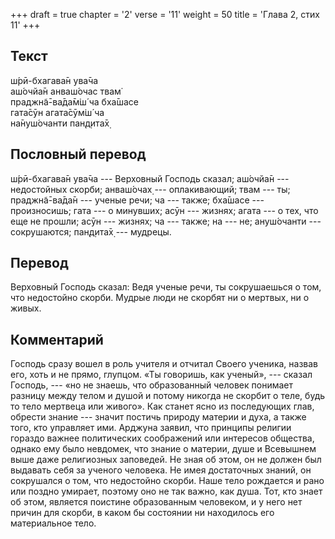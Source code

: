 +++
draft = true
chapter = '2'
verse = '11'
weight = 50
title = 'Глава 2, стих 11'
+++
## Текст

ш́рӣ-бхагава̄н ува̄ча  
аш́очйа̄н анваш́очас твам̇  
праджн̃а̄-ва̄да̄м̇ш́ ча бха̄шасе  
гата̄сӯн агата̄сӯм̇ш́ ча  
на̄нуш́очанти пан̣д̣ита̄х̣

## Пословный перевод

ш́рӣ-бхагава̄н ува̄ча --- Верховный Господь сказал; аш́очйа̄н --- недостойных
скорби; анваш́очах̣ --- оплакивающий; твам --- ты; праджн̃а̄-ва̄да̄н ---
ученые речи; ча --- также; бха̄шасе --- произносишь; гата --- о минувших;
асӯн --- жизнях; агата --- о тех, что еще не прошли; асӯн --- жизнях; ча
--- также; на --- не; ануш́очанти --- сокрушаются; пан̣д̣ита̄х̣ --- мудрецы.

## Перевод

Верховный Господь сказал: Ведя ученые речи, ты сокрушаешься о том, что
недостойно скорби. Мудрые люди не скорбят ни о мертвых, ни о живых.

## Комментарий

Господь сразу вошел в роль учителя и отчитал Своего ученика, назвав его,
хоть и не прямо, глупцом. «Ты говоришь, как ученый», --- сказал Господь,
--- «но не знаешь, что образованный человек понимает разницу между телом
и душой и потому никогда не скорбит о теле, будь то тело мертвеца или
живого». Как станет ясно из последующих глав, обрести знание --- значит
постичь природу материи и духа, а также того, кто управляет ими. Арджуна
заявил, что принципы религии гораздо важнее политических соображений или
интересов общества, однако ему было невдомек, что знание о материи, душе
и Всевышнем выше даже религиозных заповедей. Не зная об этом, он не
должен был выдавать себя за ученого человека. Не имея достаточных
знаний, он сокрушался о том, что недостойно скорби. Наше тело рождается
и рано или поздно умирает, поэтому оно не так важно, как душа. Тот, кто
знает об этом, является поистине образованным человеком, и у него нет
причин для скорби, в каком бы состоянии ни находилось его материальное
тело.
